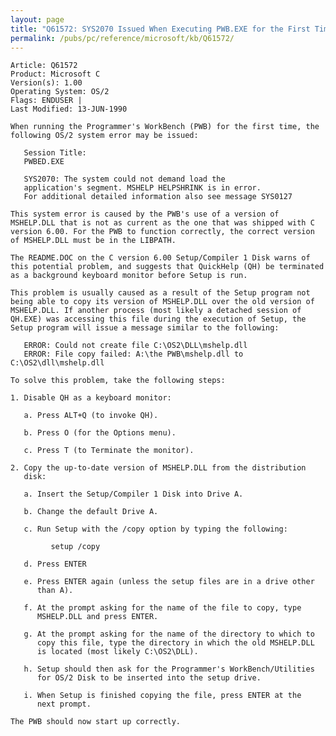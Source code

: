 ```yaml
---
layout: page
title: "Q61572: SYS2070 Issued When Executing PWB.EXE for the First Time"
permalink: /pubs/pc/reference/microsoft/kb/Q61572/
---
```


	Article: Q61572
	Product: Microsoft C
	Version(s): 1.00
	Operating System: OS/2
	Flags: ENDUSER |
	Last Modified: 13-JUN-1990
	
	When running the Programmer's WorkBench (PWB) for the first time, the
	following OS/2 system error may be issued:
	
	   Session Title:
	   PWBED.EXE
	
	   SYS2070: The system could not demand load the
	   application's segment. MSHELP HELPSHRINK is in error.
	   For additional detailed information also see message SYS0127
	
	This system error is caused by the PWB's use of a version of
	MSHELP.DLL that is not as current as the one that was shipped with C
	version 6.00. For the PWB to function correctly, the correct version
	of MSHELP.DLL must be in the LIBPATH.
	
	The README.DOC on the C version 6.00 Setup/Compiler 1 Disk warns of
	this potential problem, and suggests that QuickHelp (QH) be terminated
	as a background keyboard monitor before Setup is run.
	
	This problem is usually caused as a result of the Setup program not
	being able to copy its version of MSHELP.DLL over the old version of
	MSHELP.DLL. If another process (most likely a detached session of
	QH.EXE) was accessing this file during the execution of Setup, the
	Setup program will issue a message similar to the following:
	
	   ERROR: Could not create file C:\OS2\DLL\mshelp.dll
	   ERROR: File copy failed: A:\the PWB\mshelp.dll to C:\OS2\dll\mshelp.dll
	
	To solve this problem, take the following steps:
	
	1. Disable QH as a keyboard monitor:
	
	   a. Press ALT+Q (to invoke QH).
	
	   b. Press O (for the Options menu).
	
	   c. Press T (to Terminate the monitor).
	
	2. Copy the up-to-date version of MSHELP.DLL from the distribution
	   disk:
	
	   a. Insert the Setup/Compiler 1 Disk into Drive A.
	
	   b. Change the default Drive A.
	
	   c. Run Setup with the /copy option by typing the following:
	
	         setup /copy
	
	   d. Press ENTER
	
	   e. Press ENTER again (unless the setup files are in a drive other
	      than A).
	
	   f. At the prompt asking for the name of the file to copy, type
	      MSHELP.DLL and press ENTER.
	
	   g. At the prompt asking for the name of the directory to which to
	      copy this file, type the directory in which the old MSHELP.DLL
	      is located (most likely C:\OS2\DLL).
	
	   h. Setup should then ask for the Programmer's WorkBench/Utilities
	      for OS/2 Disk to be inserted into the setup drive.
	
	   i. When Setup is finished copying the file, press ENTER at the
	      next prompt.
	
	The PWB should now start up correctly.
